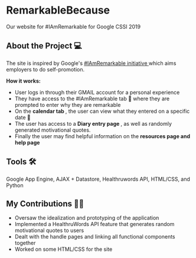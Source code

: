 # RemarkableBecause
Our website for #IAmRemarkable for Google CSSI 2019

## About the Project 💻
The site is inspired by Google's <a href = "https://iamremarkable.withgoogle.com/"> #IAmRemarkable initiative </a> which aims employers to do self-promotion. 

<strong> How it works: </strong>
* User logs in through their GMAIL account for a personal experience
* They have access to the #IAmRemarkable tab 💫 where they are prompted to enter why they are remarkable 
* On the <strong> calendar tab </strong>, the user can view what they entered on a specific date 📅
* The user has access to a <strong> Diary entry page </strong>, as well as randomly generated motivational quotes.
* Finally the user may find helpful information on the <strong> resources page and help page </strong>

## Tools 🛠️
Google App Engine, AJAX + Datastore, Healthruwords API, HTML/CSS, and Python

## My Contributions 👩‍💻
* Oversaw the idealization and prototyping of the application
* Implemented a HealthruWords API feature that generates random motivational quotes to users
* Dealt with the handle pages and linking all functional components together
* Worked on some HTML/CSS for the site
